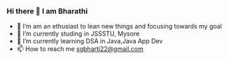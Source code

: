 ### Hi there 👋 I am Bharathi


- 👀 I’m am an ethusiast to lean new things and focusing towards my goal
- 🔭 I’m currently studing in JSSSTU, Mysore
- 🌱 I’m currently learning DSA in Java,Java App Dev
- 📫 How to reach me sgbharti22@gmail.com
